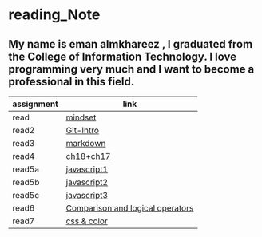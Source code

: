 # reading_Note

## My name is eman almkhareez , I graduated from the College of Information Technology. I love programming very much and I want to become a professional in this field.


| assignment      | link                                        |
|-----------------|---------------------------------------------|
|read             | [mindset](102/mindset.md)                          |
| read2           | [Git-Intro](102/read2.md)                       |
| read3           |  [markdown](102/read3.md)                       |
| read4           |[ch18+ch17](102/read4ch18&ch17.md)               |
|read5a           |[javascript1](102/read5a.md)                     |
|read5b           |[javascript2](102/read5b.md)                     |
|read5c           |[javascript3](102/read5c.md)                     |
|read6            |[ Comparison and logical operators](102/read6.md)|
|read7            |[css & color](102/cssFile.md)                    |


